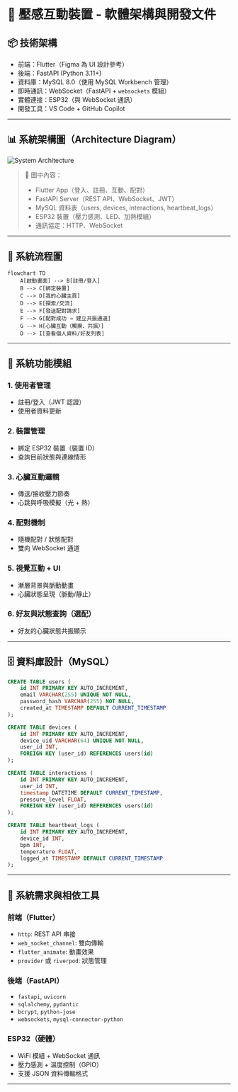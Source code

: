 # 🎯 壓感互動裝置 - 軟體架構與開發文件

## 📦 技術架構

- 前端：Flutter（Figma 為 UI 設計參考）
- 後端：FastAPI (Python 3.11+)
- 資料庫：MySQL 8.0（使用 MySQL Workbench 管理）
- 即時通訊：WebSocket（FastAPI + `websockets` 模組）
- 實體連接：ESP32（與 WebSocket 通訊）
- 開發工具：VS Code + GitHub Copilot

---

## 📊 系統架構圖（Architecture Diagram）

![System Architecture](architecture-diagram-placeholder.png)

> 📌 圖中內容：
> - Flutter App（登入、註冊、互動、配對）
> - FastAPI Server（REST API、WebSocket、JWT）
> - MySQL 資料表（users, devices, interactions, heartbeat_logs）
> - ESP32 裝置（壓力感測、LED、加熱模組）
> - 通訊協定：HTTP、WebSocket

---

## 🧭 系統流程圖

```mermaid
flowchart TD
    A[啟動畫面] --> B[註冊/登入]
    B --> C[綁定裝置]
    C --> D[我的心臟主頁]
    D --> E[探索/交流]
    E --> F[發送配對請求]
    F --> G[配對成功 → 建立共振通道]
    G --> H[心臟互動（觸摸、共振）]
    D --> I[查看個人資料/好友列表]
```

---

## 🧩 系統功能模組

### 1. 使用者管理
- 註冊/登入（JWT 認證）
- 使用者資料更新

### 2. 裝置管理
- 綁定 ESP32 裝置（裝置 ID）
- 查詢目前狀態與連線情形

### 3. 心臟互動邏輯
- 傳送/接收壓力節奏
- 心跳與呼吸模擬（光 + 熱）

### 4. 配對機制
- 隨機配對 / 狀態配對
- 雙向 WebSocket 通道

### 5. 視覺互動 + UI
- 漸層背景與脈動動畫
- 心臟狀態呈現（脈動/靜止）

### 6. 好友與狀態查詢（選配）
- 好友的心臟狀態共振顯示

---

## 🗄️ 資料庫設計（MySQL）

```sql
CREATE TABLE users (
    id INT PRIMARY KEY AUTO_INCREMENT,
    email VARCHAR(255) UNIQUE NOT NULL,
    password_hash VARCHAR(255) NOT NULL,
    created_at TIMESTAMP DEFAULT CURRENT_TIMESTAMP
);

CREATE TABLE devices (
    id INT PRIMARY KEY AUTO_INCREMENT,
    device_uid VARCHAR(64) UNIQUE NOT NULL,
    user_id INT,
    FOREIGN KEY (user_id) REFERENCES users(id)
);

CREATE TABLE interactions (
    id INT PRIMARY KEY AUTO_INCREMENT,
    user_id INT,
    timestamp DATETIME DEFAULT CURRENT_TIMESTAMP,
    pressure_level FLOAT,
    FOREIGN KEY (user_id) REFERENCES users(id)
);

CREATE TABLE heartbeat_logs (
    id INT PRIMARY KEY AUTO_INCREMENT,
    device_id INT,
    bpm INT,
    temperature FLOAT,
    logged_at TIMESTAMP DEFAULT CURRENT_TIMESTAMP
);
```

---

## 🧰 系統需求與相依工具

### 前端（Flutter）
- `http`: REST API 串接
- `web_socket_channel`: 雙向傳輸
- `flutter_animate`: 動畫效果
- `provider` 或 `riverpod`: 狀態管理

### 後端（FastAPI）
- `fastapi`, `uvicorn`
- `sqlalchemy`, `pydantic`
- `bcrypt`, `python-jose`
- `websockets`, `mysql-connector-python`

### ESP32（硬體）
- WiFi 模組 + WebSocket 通訊
- 壓力感測 + 溫度控制（GPIO）
- 支援 JSON 資料傳輸格式

---
